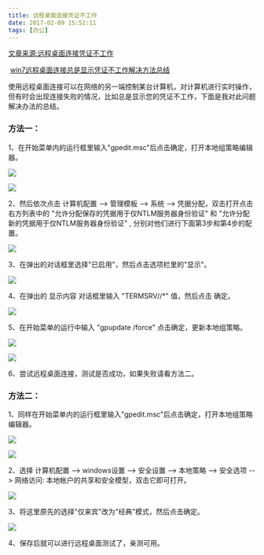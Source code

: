 ```yaml
---
title: 远程桌面连接凭证不工作
date: 2017-02-09 15:52:11
tags: [办公]
---
```

[文章来源:远程桌面连接凭证不工作](http://blog.csdn.net//u011229848//article/details/54948132)


﻿﻿ [win7远程桌面连接总是显示凭证不工作解决方法总结](http://www.cnblogs.com/wuqianling/p/5682436.html)

使用远程桌面连接可以在网络的另一端控制某台计算机，对计算机进行实时操作，但有时会出现连接失败的情况，比如总是显示您的凭证不工作，下面是我对此问题解决办法的总结。

### 方法一：

1、在开始菜单内的运行框里输入"gpedit.msc"后点击确定，打开本地组策略编辑器。

![](http://images2015.cnblogs.com/blog/812265/201607/812265-20160718195421888-1403460260.jpg)

![](http://images2015.cnblogs.com/blog/812265/201607/812265-20160718195431372-488161049.jpg)

2、然后依次点击 计算机配置 --> 管理模板 --> 系统 --> 凭据分配，双击打开点击右方列表中的 "允许分配保存的凭据用于仅NTLM服务器身份验证" 和 "允许分配新的凭据用于仅NTLM服务器身份验证" , 分别对他们进行下面第3步和第4步的配置。

![](http://images2015.cnblogs.com/blog/812265/201607/812265-20160718200034263-1126145554.jpg)

3、在弹出的对话框里选择"已启用"，然后点击选项栏里的"显示"。

![](http://images2015.cnblogs.com/blog/812265/201607/812265-20160718200046076-195170059.jpg)

4、在弹出的 显示内容 对话框里输入 "TERMSRV//*" 值，然后点击 确定。

![](http://images2015.cnblogs.com/blog/812265/201607/812265-20160718200054935-155064771.jpg)

5、在开始菜单的运行中输入 "gpupdate /force" 点击确定，更新本地组策略。

![](http://images2015.cnblogs.com/blog/812265/201607/812265-20160718200105294-2003381171.jpg)

![](http://images2015.cnblogs.com/blog/812265/201607/812265-20160718200115497-137461809.jpg)

6、尝试远程桌面连接，测试是否成功，如果失败请看方法二。

### 方法二：

1、同样在开始菜单内的运行框里输入"gpedit.msc"后点击确定，打开本地组策略编辑器。

![](http://images2015.cnblogs.com/blog/812265/201607/812265-20160718193951763-1458589593.jpg)

![](http://images2015.cnblogs.com/blog/812265/201607/812265-20160718193812013-584137332.jpg)

2、选择 计算机配置 --> windows设置 --> 安全设置 --> 本地策略 --> 安全选项 --> 网络访问: 本地帐户的共享和安全模型，双击它即可打开。

![](http://images2015.cnblogs.com/blog/812265/201607/812265-20160718193823997-2124035247.jpg)

3、将这里原先的选择"仅来宾"改为"经典"模式，然后点击确定。

![](http://images2015.cnblogs.com/blog/812265/201607/812265-20160718193834966-1851551361.jpg)

4、保存后就可以进行远程桌面测试了，亲测可用。